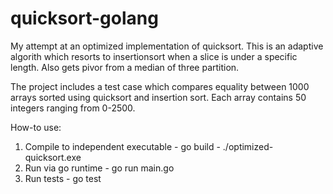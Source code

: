 # quicksort-golang

My attempt at an optimized implementation of quicksort. This is an adaptive algorith which resorts to insertionsort when a slice is under a specific length. Also gets pivor from a median of three partition.

The project includes a test case which compares equality between 1000 arrays sorted using quicksort and insertion sort. Each array contains 50 integers ranging from 0-2500.

How-to use:
  1) Compile to independent executable
    - go build
    - ./optimized-quicksort.exe
  2) Run via go runtime
    - go run main.go
  3) Run tests
    - go test
